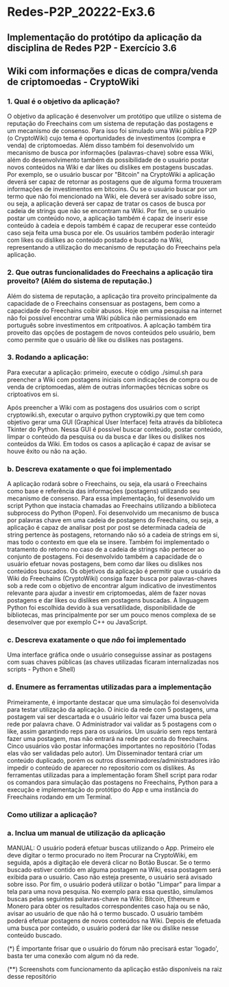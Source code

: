 # Redes-P2P_20222-Ex3.6

## Implementação do protótipo da aplicação da disciplina de Redes P2P - Exercício 3.6

## Wiki com informações e dicas de compra/venda de criptomoedas - CryptoWiki

### 1. Qual é o objetivo da aplicação?

O objetivo da aplicação é desenvolver um protótipo que utilize o sistema de reputação do Freechains com um sistema de reputação das postagens e um mecanismo de consenso. Para isso foi simulado uma Wiki pública P2P (o CryptoWiki) cujo tema é oportunidades de investimentos (compra e venda) de criptomoedas. Além disso também foi desenvolvido um mecanismo de busca por informações (palavras-chave) sobre essa Wiki, além do desenvolvimento também da possibilidade de o usuário postar novos conteúdos na Wiki e dar likes ou dislikes em postagens buscadas. Por exemplo, se o usuário buscar por "Bitcoin" na CryptoWiki a aplicação deverá ser capaz de retornar as postagens que de alguma forma trouxeram informações de investimentos em bitcoins. Ou se o usuário buscar por um termo que não foi mencionado na Wiki, ele deverá ser avisado sobre isso, ou seja, a aplicação deverá ser capaz de tratar os casos de busca por cadeia de strings que não se encontram na Wiki. Por fim, se o usuário postar um conteúdo novo, a aplicação também é capaz de inserir esse conteúdo à cadeia e depois também é capaz de recuperar esse conteúdo caso seja feita uma busca por ele. Os usuários também poderão interagir com likes ou dislikes ao conteúdo postado e buscado na Wiki, representando a utilização do mecanismo de reputação do Freechains pela aplicação.

### 2. Que outras funcionalidades do Freechains a aplicação tira proveito? (Além do sistema de reputação.)

Além do sistema de reputação, a aplicação tira proveito principalmente da capacidade de o Freechains consensuar as postagens, bem como a capacidade do Freechains coibir abusos. Hoje em uma pesquisa na internet não foi possível encontrar uma Wiki pública não permissionado em português sobre investimentos em critpoativos. A aplcação também tira proveito das opções de postagem de novos conteúdos pelo usuário, bem como permite que o usuário dê like ou dislikes nas postagens.

### 3. Rodando a aplicação:

Para executar a aplicação: primeiro, execute o código ./simul.sh para preencher a Wiki com postagens iniciais com indicações de compra ou de venda de criptomoedas, além de outras informações técnicas sobre os criptoativos em si.

Após preencher a Wiki com as postagens dos usuários com o script cryptowiki.sh, executar o arquivo python cryptowiki.py que tem como objetivo gerar uma GUI (Graphical User Interface) feita através da biblioteca Tkinter do Python. Nessa GUI é possível buscar conteúdo, postar conteúdo, limpar o conteúdo da pesquisa ou da busca e dar likes ou dislikes nos conteúdos da Wiki. Em todos os casos a aplicação é capaz de avisar se houve êxito ou não na ação.

### b. Descreva exatamente o que foi implementado

A aplicação rodará sobre o Freechains, ou seja, ela usará o Freechains como base e referência das informações (postagens) utilizando seu mecanismo de consenso. Para essa implementação, foi desenvolvido um script Python que instacia chamadas ao Freechains utilizando a biblioteca subprocess do Python (Popen). Foi desenvolvido um mecanismo de busca por palavras chave em uma cadeia de postagens do Freechains, ou seja, a aplicação é capaz de analisar post por post se determinada cadeia de string pertence às postagens, retornando não só a cadeia de strings em si, mas todo o contexto em que ela se insere. Também foi implementado o tratamento do retorno no caso de a cadeia de strings não pertecer ao conjunto de postagens. Foi desenvolvido também a capacidade de o usuário efetuar novas postagens, bem como dar likes ou dislikes nos conteúdos buscados. Os objetivos da aplicação é permitir que o usuário da Wiki do Freechains (CryptoWiki) consiga fazer busca por palavras-chaves sob a rede com o objetivo de encontrar algum indicativo de investimentos relevante para ajudar a investir em criptomoedas, além de fazer novas postagens e dar likes ou dislikes em postagens buscadas. A linguagem Python foi escolhida devido à sua versatilidade, disponibilidade de bibliotecas, mas principalmente por ser um pouco menos complexa de se desenvolver que por exemplo C++ ou JavaScript.

### c. Descreva exatamente o que *não* foi implementado

Uma interface gráfica onde o usuário conseguisse assinar as postagens com suas chaves públicas (as chaves utilizadas ficaram internalizadas nos scripts - Python e Shell)

### d. Enumere as ferramentas utilizadas para a implementação

Primeiramente, é importante destacar que uma simulação foi desenvolvida para testar utilização da aplicação. O ínicio da rede com 5 postagens, uma postagem vai ser descartada e o usuário leitor vai fazer uma busca pela rede por palavra chave. O Administrador vai validar as 5 postagens com o like, assim garantindo reps para os usuários. Um usuário sem reps tentará fazer uma postagem, mas não entrará na rede por conta do freechains. Cinco usuários vão postar informações importantes no repositório (Todas elas vão ser validadas pelo autor). Um Disseminador tentará criar um conteúdo duplicado, porém os outros disseminadores/administradores irão impedir o conteúdo de aparecer no repositorio com os dislikes. As ferramentas utilizadas para a implementação foram Shell script para rodar os comandos para simulação das postagens no Freechains, Python para a execução e implementação do protótipo do App e uma instância do Freechains rodando em um Terminal.

### Como utilizar a aplicação?

### a. Inclua um manual de utilização da aplicação

MANUAL: O usuário poderá efetuar buscas utilizando o App. Primeiro ele deve digitar o termo procurado no item Procurar na CryptoWiki, em seguida, após a digitação ele deverá clicar no Botão Buscar. Se o termo buscado estiver contido em alguma postagem na Wiki, essa postagem será exibida para o usuário. Caso não esteja presente, o usuário será avisado sobre isso. Por fim, o usuário poderá utilizar o botão "Limpar" para limpar a tela para uma nova pesquisa. No exemplo para essa questão, simulamos buscas pelas seguintes palavras-chave na Wiki: Bitcoin, Ethereum e Monero para obter os resultados correspondentes caso haja ou se não, avisar ao usuário de que não há o termo buscado. O usuário também poderá efetuar postagens de novos conteúdos na Wiki. Depois de efetuada uma busca por conteúdo, o usuário poderá dar like ou dislike nesse conteúdo buscado.

(*) É importante frisar que o usuário do fórum não precisará estar 'logado', basta ter uma conexão com algum nó da rede.

(**) Screenshots com funcionamento da aplicação estão disponíveis na raiz desse repositório
